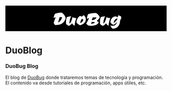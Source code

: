 ![DuoBug Logo](https://github.com/duoBugVE/duobugve.github.io/blob/master/img/duobug.png)
# DuoBlog
### DuoBug Blog
El blog de [DuoBug](https://duobug.com.ve) donde trataremos temas de tecnología y programación. El contenido va desde tutoriales de programación, apps útiles, etc.
